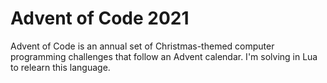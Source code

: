 # Advent of Code 2021

Advent of Code is an annual set of Christmas-themed computer programming challenges that follow an Advent calendar. 
I'm solving in Lua to relearn this language.